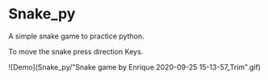 # Snake_py

A simple snake game to practice python.

To move the snake press direction Keys.

![Demo](Snake_py/"Snake game by Enrique 2020-09-25 15-13-57_Trim".gif)
